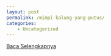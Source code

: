 ```yaml
---
layout: post
permalink: /mimpi-kalung-yang-putus/
categories:
    - Uncategorized
---
```


[Baca Selengkapnya](/07)